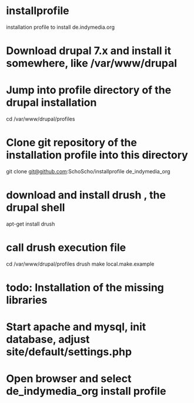 installprofile
==============

installation profile to install de.indymedia.org

# Download drupal 7.x and install it somewhere, like /var/www/drupal
# Jump into profile directory of the drupal installation  
cd /var/www/drupal/profiles
# Clone git repository of the installation profile into this directory
git clone git@github.com:SchoScho/installprofile de_indymedia_org
# download and install drush , the drupal shell
apt-get install drush
# call drush execution file
cd /var/www/drupal/profiles
drush make local.make.example

# todo: Installation of the missing libraries
# Start apache and mysql, init database, adjust site/default/settings.php 
# Open browser and select de_indymedia_org install profile
